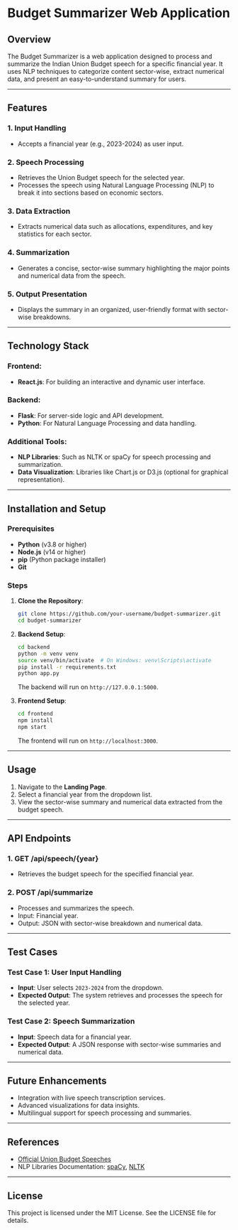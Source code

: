 # Budget Summarizer Web Application

## Overview
The Budget Summarizer is a web application designed to process and summarize the Indian Union Budget speech for a specific financial year. It uses NLP techniques to categorize content sector-wise, extract numerical data, and present an easy-to-understand summary for users.

---

## Features

### 1. Input Handling
- Accepts a financial year (e.g., 2023-2024) as user input.

### 2. Speech Processing
- Retrieves the Union Budget speech for the selected year.
- Processes the speech using Natural Language Processing (NLP) to break it into sections based on economic sectors.

### 3. Data Extraction
- Extracts numerical data such as allocations, expenditures, and key statistics for each sector.

### 4. Summarization
- Generates a concise, sector-wise summary highlighting the major points and numerical data from the speech.

### 5. Output Presentation
- Displays the summary in an organized, user-friendly format with sector-wise breakdowns.

---

## Technology Stack

### Frontend:
- **React.js**: For building an interactive and dynamic user interface.

### Backend:
- **Flask**: For server-side logic and API development.
- **Python**: For Natural Language Processing and data handling.

### Additional Tools:
- **NLP Libraries**: Such as NLTK or spaCy for speech processing and summarization.
- **Data Visualization**: Libraries like Chart.js or D3.js (optional for graphical representation).

---

## Installation and Setup

### Prerequisites
- **Python** (v3.8 or higher)
- **Node.js** (v14 or higher)
- **pip** (Python package installer)
- **Git**

### Steps

1. **Clone the Repository**:
   ```bash
   git clone https://github.com/your-username/budget-summarizer.git
   cd budget-summarizer
   ```

2. **Backend Setup**:
   ```bash
   cd backend
   python -m venv venv
   source venv/bin/activate  # On Windows: venv\Scripts\activate
   pip install -r requirements.txt
   python app.py
   ```
   The backend will run on `http://127.0.0.1:5000`.

3. **Frontend Setup**:
   ```bash
   cd frontend
   npm install
   npm start
   ```
   The frontend will run on `http://localhost:3000`.

---

## Usage

1. Navigate to the **Landing Page**.
2. Select a financial year from the dropdown list.
3. View the sector-wise summary and numerical data extracted from the budget speech.

---

## API Endpoints

### 1. **GET /api/speech/{year}**
- Retrieves the budget speech for the specified financial year.

### 2. **POST /api/summarize**
- Processes and summarizes the speech.
- Input: Financial year.
- Output: JSON with sector-wise breakdown and numerical data.

---

## Test Cases

### Test Case 1: User Input Handling
- **Input**: User selects `2023-2024` from the dropdown.
- **Expected Output**: The system retrieves and processes the speech for the selected year.

### Test Case 2: Speech Summarization
- **Input**: Speech data for a financial year.
- **Expected Output**: A JSON response with sector-wise summaries and numerical data.

---

## Future Enhancements
- Integration with live speech transcription services.
- Advanced visualizations for data insights.
- Multilingual support for speech processing and summaries.

---

## References
- [Official Union Budget Speeches](https://www.indiabudget.gov.in/bspeech.php)
- NLP Libraries Documentation: [spaCy](https://spacy.io/), [NLTK](https://www.nltk.org/)

---

## License
This project is licensed under the MIT License. See the LICENSE file for details.

